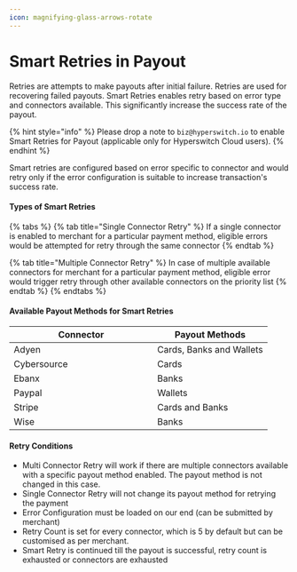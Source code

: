 ```yaml
---
icon: magnifying-glass-arrows-rotate
---
```


# Smart Retries in Payout

Retries are attempts to make payouts after initial failure. Retries are used for recovering failed payouts. Smart Retries enables retry based on error type and connectors available. This significantly increase the success rate of the payout.

{% hint style="info" %}
Please drop a note to `biz@hyperswitch.io` to enable Smart Retries for Payout (applicable only for Hyperswitch Cloud users).
{% endhint %}

Smart retries are configured based on error specific to connector and would retry only if the error configuration is suitable to increase transaction's success rate.

#### Types of Smart Retries

{% tabs %}
{% tab title="Single Connector Retry" %}
If a single connector is enabled to merchant for a particular payment method, eligible errors would be attempted for retry through the same connector
{% endtab %}

{% tab title="Multiple Connector Retry" %}
In case of multiple available connectors for merchant for a particular payment method, eligible error would trigger retry through other available connectors on the priority list&#x20;
{% endtab %}
{% endtabs %}

#### Available Payout Methods for Smart Retries

<table><thead><tr><th width="243">Connector</th><th>Payout Methods</th></tr></thead><tbody><tr><td>Adyen</td><td>Cards, Banks and Wallets</td></tr><tr><td>Cybersource</td><td>Cards</td></tr><tr><td>Ebanx</td><td>Banks</td></tr><tr><td>Paypal</td><td>Wallets</td></tr><tr><td>Stripe</td><td>Cards and Banks</td></tr><tr><td>Wise</td><td>Banks</td></tr></tbody></table>

#### Retry Conditions

* Multi Connector Retry will work  if there are multiple connectors available with a specific payout method enabled. The payout method is not changed in this case.
* Single Connector Retry will not change its payout method for retrying the payment
* Error Configuration must be loaded on our end (can be submitted by merchant)
* Retry Count is set for every connector, which is 5 by default but can be customised as per merchant.&#x20;
* Smart Retry is continued till the payout is successful, retry count is exhausted or connectors are exhausted

